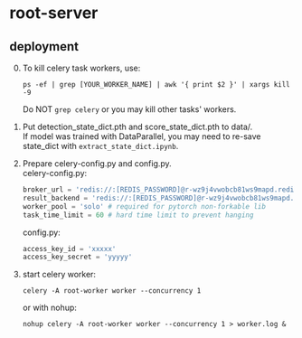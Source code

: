 # root-server

## deployment

0. To kill celery task workers, use:  
    ```
    ps -ef | grep [YOUR_WORKER_NAME] | awk '{ print $2 }' | xargs kill -9
    ```
    Do NOT ```grep celery``` or you may kill other tasks' workers.  

1. Put detection_state_dict.pth and score_state_dict.pth to data/.  
    If model was trained with DataParallel, you may need to re-save state_dict with ```extract_state_dict.ipynb```.  

2. Prepare celery-config.py and config.py.  
    celery-config.py:  
    ```python
    broker_url = 'redis://:[REDIS_PASSWORD]@r-wz9j4vwobcb81ws9mapd.redis.rds.aliyuncs.com:6379/0'
    result_backend = 'redis://:[REDIS_PASSWORD]@r-wz9j4vwobcb81ws9mapd.redis.rds.aliyuncs.com:6379/0'
    worker_pool = 'solo' # required for pytorch non-forkable lib
    task_time_limit = 60 # hard time limit to prevent hanging
    ```

    config.py:
    ```python
    access_key_id = 'xxxxx'
    access_key_secret = 'yyyyy'
    ```

3. start celery worker:
    ```
    celery -A root-worker worker --concurrency 1
    ```
    or with nohup:  
    ```
    nohup celery -A root-worker worker --concurrency 1 > worker.log &
    ```
